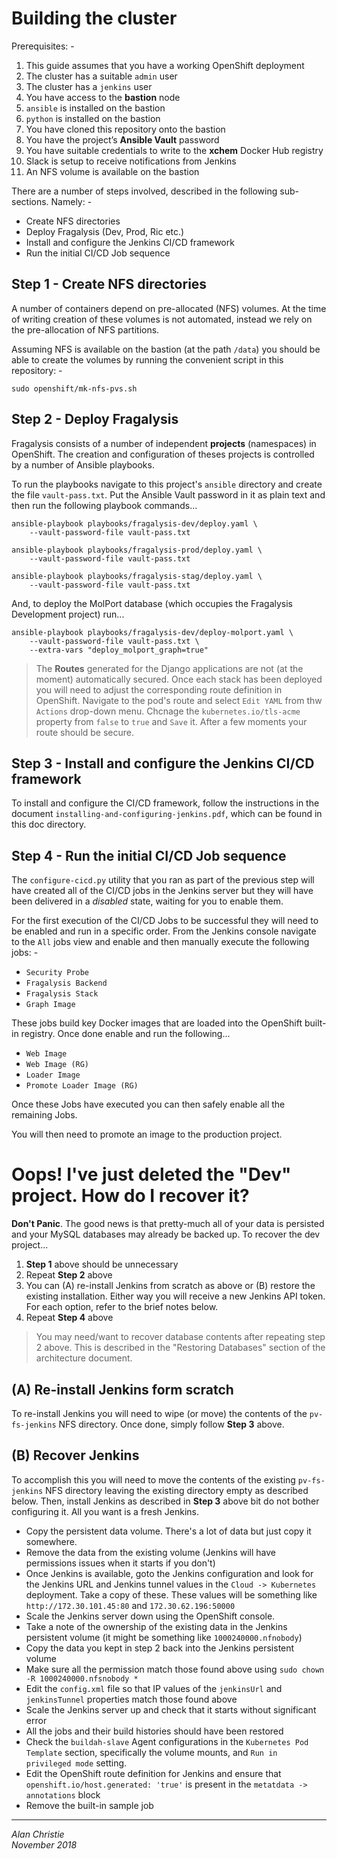 # Building the cluster
Prerequisites: -

1.  This guide assumes that you have a working OpenShift deployment
1.  The cluster has a suitable  `admin` user
1.  The cluster has a `jenkins` user
1.  You have access to the **bastion** node
1.  `ansible` is installed on the bastion
1.  `python` is installed on the bastion
1.  You have cloned this repository onto the bastion
1.  You have the project’s **Ansible Vault** password
1.  You have suitable credentials to write to the **xchem** Docker Hub registry
1.  Slack is setup to receive notifications from Jenkins
1.  An NFS volume is available on the bastion

There are a number of steps involved, described in the following
sub-sections. Namely: -

*   Create NFS directories
*   Deploy Fragalysis (Dev, Prod, Ric etc.)
*   Install and configure the Jenkins CI/CD framework
*   Run the initial CI/CD Job sequence 

## Step 1 - Create NFS directories
A number of containers depend on pre-allocated (NFS) volumes.
At the time of writing creation of these volumes is not automated,
instead we rely on the pre-allocation of NFS partitions.

Assuming NFS is available on the bastion (at the path `/data`)
you should be able to create the volumes by running the convenient script
in this repository: -

    sudo openshift/mk-nfs-pvs.sh
    
## Step 2 - Deploy Fragalysis
Fragalysis consists of a number of independent **projects** (namespaces)
in OpenShift. The creation and configuration of theses projects is
controlled by a number of Ansible playbooks.

To run the playbooks navigate to this project's `ansible` directory and
create the file `vault-pass.txt`. Put the Ansible Vault password
in it as plain text and then run the following playbook commands...

    ansible-playbook playbooks/fragalysis-dev/deploy.yaml \
        --vault-password-file vault-pass.txt

    ansible-playbook playbooks/fragalysis-prod/deploy.yaml \
        --vault-password-file vault-pass.txt

    ansible-playbook playbooks/fragalysis-stag/deploy.yaml \
        --vault-password-file vault-pass.txt

And, to deploy the MolPort database (which occupies the
Fragalysis Development project) run...

    ansible-playbook playbooks/fragalysis-dev/deploy-molport.yaml \
        --vault-password-file vault-pass.txt \
        --extra-vars "deploy_molport_graph=true"

>   The **Routes** generated for the Django applications are not
    (at the moment) automatically secured. Once each stack has been deployed
    you will need to adjust the corresponding route definition in OpenShift.
    Navigate to the pod's route and select `Edit YAML` from thw `Actions`
    drop-down menu. Chcnage the `kubernetes.io/tls-acme` property from
    `false` to `true` and `Save` it. After a few moments your route should be
    secure.

## Step 3 - Install and configure the Jenkins CI/CD framework
To install and configure the CI/CD framework, follow the instructions in the
document `installing-and-configuring-jenkins.pdf`, which can be found
in this doc directory.

## Step 4 - Run the initial CI/CD Job sequence 
The `configure-cicd.py` utility that you ran as part of the previous step
will have created all of the CI/CD jobs in the Jenkins server but they will
have been delivered in a *disabled* state, waiting for you to enable them.

For the first execution of the CI/CD Jobs to be successful they will need
to be enabled and run in a specific order. From the Jenkins console navigate
to the `All` jobs view and enable and then manually execute the following
jobs: - 

*   `Security Probe`
*   `Fragalysis Backend`
*   `Fragalysis Stack`
*   `Graph Image`

These jobs build key Docker images that are loaded into the OpenShift built-in
registry. Once done enable and run the following...

*   `Web Image`
*   `Web Image (RG)`
*   `Loader Image`
*   `Promote Loader Image (RG)`

Once these Jobs have executed you can then safely enable all the remaining Jobs.

You will then need to promote an image to the production project.

# Oops! I've just deleted the "Dev" project. How do I recover it?

**Don't Panic**. The good news is that pretty-much all of your data is
persisted and your MySQL databases may already be backed up. To recover
the dev project...

1.  **Step 1** above should be unnecessary
1.  Repeat **Step 2** above
1.  You can (A) re-install Jenkins from scratch as above or (B) restore
    the existing installation. Either way you will receive a new Jenkins API
    token. For each option, refer to the brief notes below.
1.  Repeat **Step 4** above

>   You may need/want to recover database contents after repeating step 2 above.
    This is described in the "Restoring Databases" section of the architecture
    document.

## (A) Re-install Jenkins form scratch
To re-install Jenkins you will need to wipe (or move) the contents of the
`pv-fs-jenkins` NFS directory. Once done, simply follow **Step 3** above.

## (B) Recover Jenkins
To accomplish this you will need to move the contents of the existing
`pv-fs-jenkins` NFS directory leaving the existing directory empty as described
below. Then, install Jenkins as described in **Step 3** above bit do not
bother configuring it. All you want is a fresh Jenkins.

*   Copy the persistent data volume. There's a lot of data but just copy it
    somewhere.
*   Remove the data from the existing volume
    (Jenkins will have permissions issues when it starts if you don't)
*   Once Jenkins is available, goto the Jenkins configuration and look for
    the Jenkins URL and Jenkins tunnel values in the `Cloud -> Kubernetes`
    deployment. Take a copy of these. These values will be something like
    `http://172.30.101.45:80` and `172.30.62.196:50000`
*   Scale the Jenkins server down using the OpenShift console.
*   Take a note of the ownership of the existing data in the Jenkins
    persistent volume (it might be something like `1000240000.nfnobody`)
*   Copy the data you kept in step 2 back into the Jenkins persistent volume
*   Make sure all the permission match those found above using
    `sudo chown -R 1000240000.nfsnobody *`
*   Edit the `config.xml` file so that IP values of the `jenkinsUrl` and
    `jenkinsTunnel` properties match those found above
*   Scale the Jenkins server up and check that it starts without
    significant error
*   All the jobs and their build histories should have been restored
*   Check the `buildah-slave` Agent configurations in the
    `Kubernetes Pod Template` section, specifically the volume mounts,
    and `Run in privileged mode` setting.
*   Edit the OpenShift route definition for Jenkins and ensure that
    `openshift.io/host.generated: 'true'` is present
    in the `metatdata -> annotations` block
*   Remove the built-in sample job

---

_Alan Christie_  
_November 2018_
